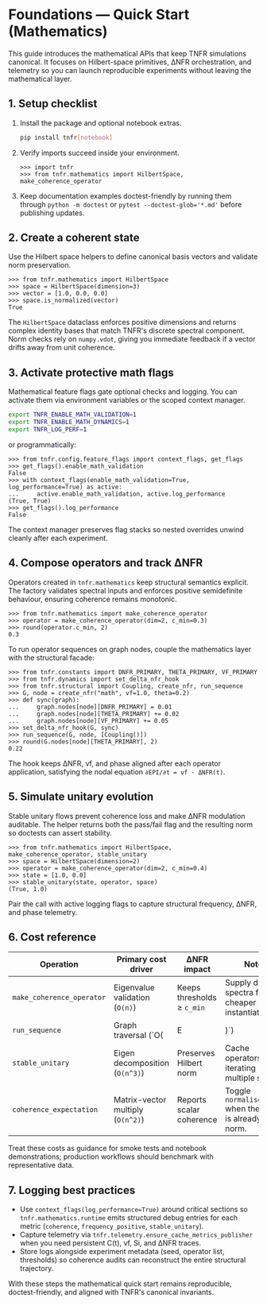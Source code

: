 # Foundations — Quick Start (Mathematics)

This guide introduces the mathematical APIs that keep TNFR simulations canonical. It focuses on
Hilbert-space primitives, ΔNFR orchestration, and telemetry so you can launch reproducible
experiments without leaving the mathematical layer.

## 1. Setup checklist

1. Install the package and optional notebook extras.
   ```bash
   pip install tnfr[notebook]
   ```
2. Verify imports succeed inside your environment.
   ```pycon
   >>> import tnfr
   >>> from tnfr.mathematics import HilbertSpace, make_coherence_operator
   ```
3. Keep documentation examples doctest-friendly by running them through `python -m doctest` or
   `pytest --doctest-glob='*.md'` before publishing updates.

## 2. Create a coherent state

Use the Hilbert space helpers to define canonical basis vectors and validate norm preservation.

```pycon
>>> from tnfr.mathematics import HilbertSpace
>>> space = HilbertSpace(dimension=3)
>>> vector = [1.0, 0.0, 0.0]
>>> space.is_normalized(vector)
True
```

The `HilbertSpace` dataclass enforces positive dimensions and returns complex identity bases that
match TNFR's discrete spectral component. Norm checks rely on `numpy.vdot`, giving you immediate
feedback if a vector drifts away from unit coherence.

## 3. Activate protective math flags

Mathematical feature flags gate optional checks and logging. You can activate them via environment
variables or the scoped context manager.

```bash
export TNFR_ENABLE_MATH_VALIDATION=1
export TNFR_ENABLE_MATH_DYNAMICS=1
export TNFR_LOG_PERF=1
```

or programmatically:

```pycon
>>> from tnfr.config.feature_flags import context_flags, get_flags
>>> get_flags().enable_math_validation
False
>>> with context_flags(enable_math_validation=True, log_performance=True) as active:
...     active.enable_math_validation, active.log_performance
(True, True)
>>> get_flags().log_performance
False
```

The context manager preserves flag stacks so nested overrides unwind cleanly after each experiment.

## 4. Compose operators and track ΔNFR

Operators created in `tnfr.mathematics` keep structural semantics explicit. The factory validates
spectral inputs and enforces positive semidefinite behaviour, ensuring coherence remains monotonic.

```pycon
>>> from tnfr.mathematics import make_coherence_operator
>>> operator = make_coherence_operator(dim=2, c_min=0.3)
>>> round(operator.c_min, 2)
0.3
```

To run operator sequences on graph nodes, couple the mathematics layer with the structural facade:

```pycon
>>> from tnfr.constants import DNFR_PRIMARY, THETA_PRIMARY, VF_PRIMARY
>>> from tnfr.dynamics import set_delta_nfr_hook
>>> from tnfr.structural import Coupling, create_nfr, run_sequence
>>> G, node = create_nfr("math", vf=1.0, theta=0.2)
>>> def sync(graph):
...     graph.nodes[node][DNFR_PRIMARY] = 0.01
...     graph.nodes[node][THETA_PRIMARY] += 0.02
...     graph.nodes[node][VF_PRIMARY] += 0.05
>>> set_delta_nfr_hook(G, sync)
>>> run_sequence(G, node, [Coupling()])
>>> round(G.nodes[node][THETA_PRIMARY], 2)
0.22
```

The hook keeps ΔNFR, νf, and phase aligned after each operator application, satisfying the nodal
equation `∂EPI/∂t = νf · ΔNFR(t)`.

## 5. Simulate unitary evolution

Stable unitary flows prevent coherence loss and make ΔNFR modulation auditable. The helper returns
both the pass/fail flag and the resulting norm so doctests can assert stability.

```pycon
>>> from tnfr.mathematics import HilbertSpace, make_coherence_operator, stable_unitary
>>> space = HilbertSpace(dimension=2)
>>> operator = make_coherence_operator(dim=2, c_min=0.4)
>>> state = [1.0, 0.0]
>>> stable_unitary(state, operator, space)
(True, 1.0)
```

Pair the call with active logging flags to capture structural frequency, ΔNFR, and phase telemetry.

## 6. Cost reference

| Operation | Primary cost driver | ΔNFR impact | Notes |
| --- | --- | --- | --- |
| `make_coherence_operator` | Eigenvalue validation (`O(n)`) | Keeps thresholds ≥ `c_min` | Supply diagonal spectra for cheaper instantiation. |
| `run_sequence` | Graph traversal (`O(|E|)`) | Applies ΔNFR hook once per operator | Pre-validate sequences with `validate_sequence` to catch grammar drift. |
| `stable_unitary` | Eigen decomposition (`O(n^3)`) | Preserves Hilbert norm | Cache operators when iterating multiple steps. |
| `coherence_expectation` | Matrix-vector multiply (`O(n^2)`) | Reports scalar coherence | Toggle `normalise=False` when the state is already unit norm. |

Treat these costs as guidance for smoke tests and notebook demonstrations; production workflows
should benchmark with representative data.

## 7. Logging best practices

- Use `context_flags(log_performance=True)` around critical sections so `tnfr.mathematics.runtime`
  emits structured debug entries for each metric (`coherence`, `frequency_positive`, `stable_unitary`).
- Capture telemetry via `tnfr.telemetry.ensure_cache_metrics_publisher` when you need persistent
  C(t), νf, Si, and ΔNFR traces.
- Store logs alongside experiment metadata (seed, operator list, thresholds) so coherence audits can
  reconstruct the entire structural trajectory.

With these steps the mathematical quick start remains reproducible, doctest-friendly, and aligned
with TNFR's canonical invariants.
